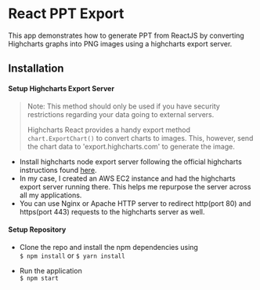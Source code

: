 # React PPT Export

This app demonstrates how to generate PPT from ReactJS by converting Highcharts graphs into PNG images using a highcharts export server.

## Installation
#### Setup Highcharts Export Server
> Note: This method should only be used if you have security restrictions regarding your data going to external servers. 
>
>Highcharts React provides a handy export method `chart.ExportChart()` to convert charts to images. This, however, send the chart data to 'export.highcharts.com' to generate the image.


- Install highcharts node export server following the official highcharts instructions found [here](https://github.com/highcharts/node-export-server).
- In my case, I created an AWS EC2 instance and had the highcharts export server running there. This helps me repurpose the server across all my applications. 
- You can use Nginx or Apache HTTP server to redirect http(port 80) and https(port 443) requests to the highcharts server as well.

#### Setup Repository
- Clone the repo and install the npm dependencies using  
  `$ npm install` or `$ yarn install`

- Run the application  
  `$ npm start`